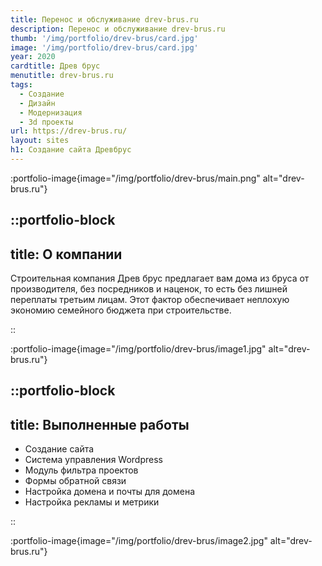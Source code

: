 ```yaml
---
title: Перенос и обслуживание drev-brus.ru
description: Перенос и обслуживание drev-brus.ru
thumb: '/img/portfolio/drev-brus/card.jpg'
image: '/img/portfolio/drev-brus/card.jpg'
year: 2020
cardtitle: Древ брус
menutitle: drev-brus.ru
tags:
  - Создание
  - Дизайн
  - Модернизация
  - 3d проекты
url: https://drev-brus.ru/
layout: sites
h1: Создание сайта Древбрус
---
```



:portfolio-image{image="/img/portfolio/drev-brus/main.png" alt="drev-brus.ru"}

::portfolio-block
---
title: О компании
---
Cтроительная компания Древ брус предлагает вам дома из бруса от производителя, без посредников и наценок, то есть без лишней
переплаты третьим лицам. Этот фактор обеспечивает неплохую экономию семейного бюджета при строительстве.

::

:portfolio-image{image="/img/portfolio/drev-brus/image1.jpg" alt="drev-brus.ru"}

::portfolio-block
---
title: Выполненные работы
---

- Создание сайта
- Система управления Wordpress
- Модуль фильтра проектов
- Формы обратной связи
- Настройка домена и почты для домена
- Настройка рекламы и метрики

::

:portfolio-image{image="/img/portfolio/drev-brus/image2.jpg" alt="drev-brus.ru"}